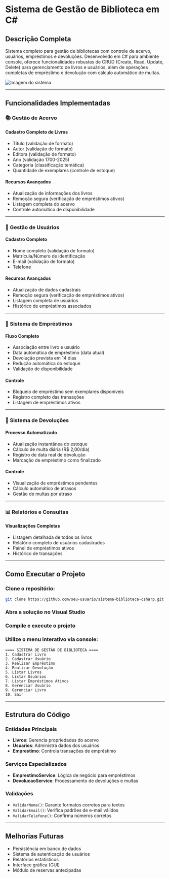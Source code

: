 # Sistema de Gestão de Biblioteca em C#

## Descrição Completa
Sistema completo para gestão de bibliotecas com controle de acervo, usuários, empréstimos e devoluções. Desenvolvido em C# para ambiente console, oferece funcionalidades robustas de CRUD (Create, Read, Update, Delete) para gerenciamento de livros e usuários, além de operações completas de empréstimo e devolução com cálculo automático de multas.

![Imagem do sistema](https://img/image.png)

---

## Funcionalidades Implementadas

### 📚 Gestão de Acervo

#### Cadastro Completo de Livros
- Título (validação de formato)  
- Autor (validação de formato)  
- Editora (validação de formato)  
- Ano (validação 1700-2025)  
- Categoria (classificação temática)  
- Quantidade de exemplares (controle de estoque)  

#### Recursos Avançados
- Atualização de informações dos livros  
- Remoção segura (verificação de empréstimos ativos)  
- Listagem completa do acervo  
- Controle automático de disponibilidade  

---

### 👥 Gestão de Usuários

#### Cadastro Completo
- Nome completo (validação de formato)  
- Matrícula/Número de identificação  
- E-mail (validação de formato)  
- Telefone  

#### Recursos Avançados
- Atualização de dados cadastrais  
- Remoção segura (verificação de empréstimos ativos)  
- Listagem completa de usuários  
- Histórico de empréstimos associados  

---

### 🔁 Sistema de Empréstimos

#### Fluxo Completo
- Associação entre livro e usuário  
- Data automática de empréstimo (data atual)  
- Devolução prevista em 14 dias  
- Redução automática do estoque  
- Validação de disponibilidade  

#### Controle
- Bloqueio de empréstimo sem exemplares disponíveis  
- Registro completo das transações  
- Listagem de empréstimos ativos  

---

### 🔄 Sistema de Devoluções

#### Processo Automatizado
- Atualização instantânea do estoque  
- Cálculo de multa diária (R$ 2,00/dia)  
- Registro de data real de devolução  
- Marcação de empréstimo como finalizado  

#### Controle
- Visualização de empréstimos pendentes  
- Cálculo automático de atrasos  
- Gestão de multas por atraso  

---

### 📊 Relatórios e Consultas

#### Visualizações Completas
- Listagem detalhada de todos os livros  
- Relatório completo de usuários cadastrados  
- Painel de empréstimos ativos  
- Histórico de transações  

---

## Como Executar o Projeto

### Clone o repositório:
```bash
git clone https://github.com/seu-usuario/sistema-biblioteca-csharp.git
```

### Abra a solução no Visual Studio

### Compile e execute o projeto

### Utilize o menu interativo via console:
```text
==== SISTEMA DE GESTÃO DE BIBLIOTECA ====
1. Cadastrar Livro
2. Cadastrar Usuário
3. Realizar Empréstimo
4. Realizar Devolução
5. Listar Livros
6. Listar Usuários
7. Listar Empréstimos Ativos
8. Gerenciar Usuário
9. Gerenciar Livro
10. Sair
```

---

## Estrutura do Código

### Entidades Principais
- **Livros**: Gerencia propriedades do acervo  
- **Usuarios**: Administra dados dos usuários  
- **Emprestimo**: Controla transações de empréstimo  

### Serviços Especializados
- **EmprestimoService**: Lógica de negócio para empréstimos  
- **DevolucaoService**: Processamento de devoluções e multas  

### Validações
- `ValidarNome()`: Garante formatos corretos para textos  
- `ValidarEmail()`: Verifica padrões de e-mail válidos  
- `ValidarTelefone()`: Confirma números corretos  

---

## Melhorias Futuras
- Persistência em banco de dados  
- Sistema de autenticação de usuários  
- Relatórios estatísticos  
- Interface gráfica (GUI)  
- Módulo de reservas antecipadas

